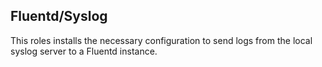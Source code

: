 ## Fluentd/Syslog

This roles installs the necessary configuration to send logs from the
local syslog server to a Fluentd instance.

